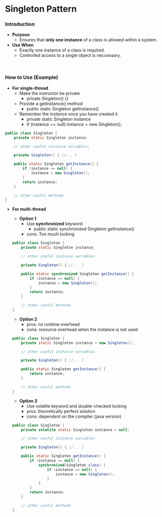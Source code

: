 # Singleton Pattern

### Introduction
- **Purpose**
  - Ensures that **only one instance** of a class is allowed within a system.
- **Use When**
  - Exactly one instance of a class is required.
  - Controlled access to a single object is neccessary.

<br>

### How to Use (Example)
- **For single-thread**
  - Make the instructor be private
    - private Singleton() {}
  - Provide a getInstance() method
    - public static Singleton getInstance()
  - Remember the instance once you have created it
    - private static Singleton instance
    - if (instance == null) instance = new Singleton();
```java
public class Singleton {
    private static Singleton instance;

    // other useful instance variables;

    private Singleton() { //... }

    public static Singleton getInstance() {
        if (instance == null) {
            instance = new Singleton();
        }
        return instance;
    }

    // other useful methods
}
```

- **For multi-thread**
  - **Option 1**
    - Use **synchronized** keyword
      - public static synchronized Singleton getInstance()
    - cons: Too much locking
  ```java
  public class Singleton {
      private static Singleton instance;

      // other useful instance variables

      private Singleton() { //... }

      public static synchronized Singleton getInstance() {
          if (instance == null) {
              instance = new Singleton();
          }
          return instance;
      }

      // other useful methods
  }
  ```
  
  - **Option 2**
    - pros: no runtime overhead
    - cons: resource overhead when the instance is not used
  ```java
  public class Singleton {
      private static Singleton instance = new Singleton();

      // other useful instance variables

      private Singleton() { //... }

      public static Singleton getInstance() {
          return instance;
      }

      // other useful methods
  }
  ```
  
  - **Option 3**
    - Use volatile keyword and double-checked locking
    - pros: theoretically perfect solution
    - cons: dependent on the compiler (java version)
  ```java
  public class Singleton {
      private volatile static Singleton instance = null;

      // other useful instance variables

      private Singleton() { //... }

      public static Singleton getInstance() {
          if (instance == null) {
              synchronized(Singleton.class) {
                  if (instance == null) {
                      instance = new Singleton();
                  }
              }
          }
          return instance;
      }

      // other useful methods
  }
  ```
